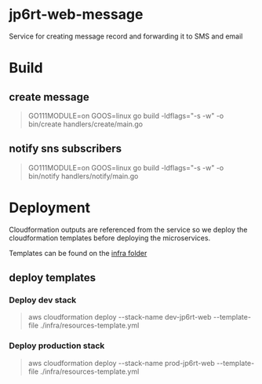 # jp6rt-web-message
Service for creating message record and forwarding it to SMS and email

# Build

## create message
> GO111MODULE=on GOOS=linux go build -ldflags="-s -w" -o bin/create handlers/create/main.go

## notify sns subscribers
> GO111MODULE=on GOOS=linux go build -ldflags="-s -w" -o bin/notify handlers/notify/main.go

# Deployment

Cloudformation outputs are referenced from the service so we deploy the cloudformation templates before deploying the microservices.

Templates can be found on the [infra folder](./infra)

## deploy templates

### Deploy dev stack
> aws cloudformation deploy --stack-name dev-jp6rt-web --template-file ./infra/resources-template.yml

### Deploy production stack
> aws cloudformation deploy --stack-name prod-jp6rt-web --template-file ./infra/resources-template.yml
